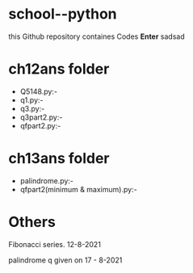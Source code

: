 #  **school--python**
   this Github repository containes Codes **Enter**
   sadsad
   

# **ch12ans folder** 
* Q5148.py:-
* q1.py:-
* q3.py:-
* q3part2.py:-
* qfpart2.py:-

# **ch13ans folder** 
* palindrome.py:-
* qfpart2(minimum & maximum).py:-

# **Others** 
Fibonacci series. 12-8-2021

palindrome q given on 17 - 8-2021
